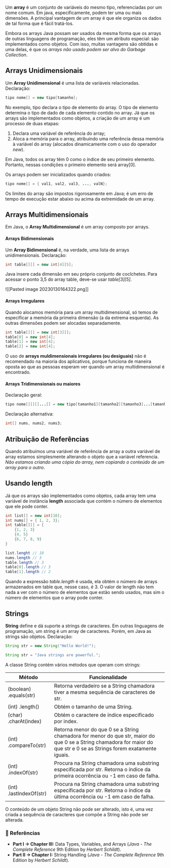 Um **array** é um conjunto de variáveis do mesmo tipo, referenciadas por um nome comum. Em java, especificamente, podem ter uma ou mais dimensões. A principal vantagem de um array é que ele organiza os dados de tal forma que é fácil tratá-los.

Embora os arrays Java possam ser usados da mesma forma que os arrays de outras linguagens de programação, eles têm um atributo especial: são implementados como objetos. Com isso, muitas vantagens são obtidas e uma delas, é que os *arrays não usado podem ser alvo do Garbage Collection*. 

## Arrays Unidimensionais

Um **Array Unidimensional** é uma lista de variáveis relacionadas. Declaração:

```java
tipo nome[] = new tipo[tamanho];
```

No exemplo, tipo declara o tipo de elemento do array. O tipo de elemento determina o tipo de dado de cada elemento contido no array. Já que os arrays são implementados como objetos, a criação de um array é um processo de duas etapas:

1. Declara uma variável de referência do array;
2. Aloca a memória para o array, atribuindo uma referência dessa memória à variável do array (alocados dinamicamente com o uso do operador *new*).

Em Java, todos os array têm 0 como o índice de seu primeiro elemento. Portanto, nessas condições o primeiro elemento será array[0].

Os arrays podem ser inicializados quando criados:

```java
tipo nome[] = { val1, val2, val3, ..., valN};
```

Os limites do array são impostos rigorosamente em Java; é um erro de tempo de execução estar abaixo ou acima da extremidade de um array.

## Arrays Multidimensionais

Em Java, o **Array Multidimensional** é um array composto por arrays.

#### Arrays Bidimensionais

Um **Array Bidimensional** é, na verdade, uma lista de arrays unidimensionais. Declaração:

```java
int table[][] = new int[4][5];
```

Java insere cada dimensão em seu próprio conjunto de coclchetes. Para acessar o ponto 3,5 do array table, deve-se usar *table\[3]\[5]*.

![[Pasted image 20230130164322.png]]

#### Arrays Irregulares

Quando alocamos memória para um array multidimensional, só temos de especificar a memória da primeira dimensão (a da extrema esquerda). As outras dimensões podem ser alocadas separadamente.

```java
int table[][] = new int[3][];
table[0] = new int[4];
table[1] = new int[4];
table[2] = new int[4];
```

O uso de **arrays muldimensionais irregulares (ou desiguais)** não é recomendado na maioria dos aplicativos, porque funciona de maneira oposta ao que as pessoas esperam ver quando um array multidimensional é encontrado.

#### Arrays Tridimensionais ou maiores

Declaração geral:

```java
tipo nome[][][]...[] = new tipo[tamanho1][tamanho2][tamanho3]...[tamanhoN];
```

Declaração alternativa:

```java
int[] nums, nums2, nums3;
```

## Atribuição de Referências

Quando atribuímos uma variável de referência de array a outra variável de array estamos simplesmente alterando o objeto que a variável referencia. *Não estamos criando uma cópia do array, nem copiando o conteúdo de um array para o outro*. 

## Usando length

Já que os arrays são implementados como objetos, cada array tem uma variável de instância **length** associada que contém o número de elementos que ele pode conter. 

```java
int list[] = new int[10];
int nums[] = { 1, 2, 3};
int table[][] = { 
	{1, 2, 3}
	{4, 5}
	{6, 7, 8, 9}
}

list.lenght // 10
nums.length // 3
table.length // 3
table[0].length // 3
table[1].length // 2
```

Quando a expressão *table.length* é usada, ela obtém o número de arrays armazenados em table que, nesse caso, é 3. O valor de length não tem nada a ver com o número de elementos que estão sendo usados, mas sim o número de elementos que o array pode conter.

## Strings

**String** define e dá suporte a strings de caracteres. Em outras linguagens de programação, um string é um array de caracteres. Porém, em Java as strings são objetos. Declaração:

```java
String str = new String("Hello World!");

String str = "Java strings are powerful.";
```

A classe String contém vários métodos que operam com strings:

| Método | Funcionalidade |
| --- | --- |
| (boolean) .equals(str) | Retorna verdadeiro se a String chamadora tiver a mesma sequência de caracteres de str. |
| (int) .length() | Obtém o tamanho de uma String. |
| (char) .charAt(index) | Obtém o caractere de índice especificado por index. |
| (int) .compareTo(str) | Retorna menor do que 0 se a String chamadora for menor do que str, maior do que 0 se a String chamadora for maior do que str e 0 se as Strings forem exatamente iguais. |
| (int) .indexOf(str) | Procura na String chamadora uma substring especificada por str. Retorna o índice da primeira ocorrência ou -1 em caso de falha. |
| (int) .lastIndexOf(str) | Procura na String chamadora uma substring especificada por str. Retorna o índice da última ocorrência ou -1 em caso de falha. |

O conteúdo de um objeto String não pode ser alterado, isto é, uma vez criada a sequência de caracteres que compõe a String não pode ser alterada.

### 🔗 Referências

-  **Part I → Chapter III:** Data Types, Variables, and Arrays (*Java - The Complete Reference* 9th Edition by *Herbert Schildt*).
-  **Part II → Chapter I:** String Handling (*Java - The Complete Reference* 9th Edition by *Herbert Schildt*).